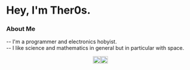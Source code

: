 <h1> Hey, I'm Ther0s. </h1>

<h3>About Me</h3>
    -- I'm a programmer and electronics hobyist. <br>
    -- I like science and mathematics in general but in particular with space.
<p align="center"></a><a href="https://github.com/Myoozik"><img align="center" src="https://cdn.jsdelivr.net/npm/simple-icons@3.0.1/icons/github.svg" alt="Github" height="20" width="20"/></a><a href="https://discord.com/invite/VS6jP4GDD3"><img align="center" src="https://cdn.jsdelivr.net/npm/simple-icons@3.0.1/icons/discord.svg" alt="Ther0s' Discord" height="20" width="20"/></p>    
